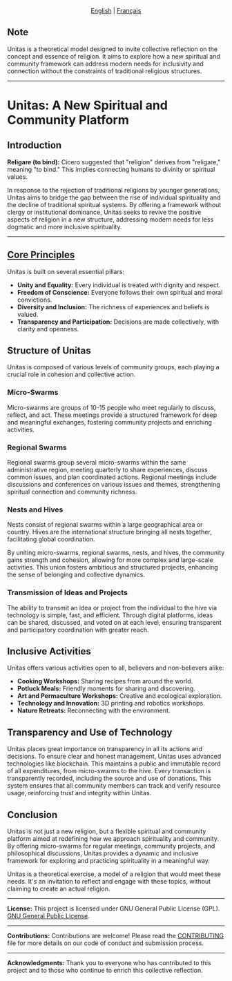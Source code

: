 <p align="center">
  <a href="README.md">English</a> |
  <a href="README.fr.md">Français</a>

## Note

Unitas is a theoretical model designed to invite collective reflection on the concept and essence of religion. It aims to explore how a new spiritual and community framework can address modern needs for inclusivity and connection without the constraints of traditional religious structures.

---
  
# Unitas: A New Spiritual and Community Platform

## Introduction

**Religare (to bind):** Cicero suggested that "religion" derives from "religare," meaning "to bind." This implies connecting humans to divinity or spiritual values.

In response to the rejection of traditional religions by younger generations, Unitas aims to bridge the gap between the rise of individual spirituality and the decline of traditional spiritual systems. By offering a framework without clergy or institutional dominance, Unitas seeks to revive the positive aspects of religion in a new structure, addressing modern needs for less dogmatic and more inclusive spirituality.

---

## [Core Principles](/en/PRINCIPLES.md)

Unitas is built on several essential pillars:
- **Unity and Equality:** Every individual is treated with dignity and respect.
- **Freedom of Conscience:** Everyone follows their own spiritual and moral convictions.
- **Diversity and Inclusion:** The richness of experiences and beliefs is valued.
- **Transparency and Participation:** Decisions are made collectively, with clarity and openness.

## Structure of Unitas

Unitas is composed of various levels of community groups, each playing a crucial role in cohesion and collective action.

### Micro-Swarms
Micro-swarms are groups of 10-15 people who meet regularly to discuss, reflect, and act. These meetings provide a structured framework for deep and meaningful exchanges, fostering community projects and enriching activities.

### Regional Swarms
Regional swarms group several micro-swarms within the same administrative region, meeting quarterly to share experiences, discuss common issues, and plan coordinated actions. Regional meetings include discussions and conferences on various issues and themes, strengthening spiritual connection and community richness.

### Nests and Hives
Nests consist of regional swarms within a large geographical area or country. Hives are the international structure bringing all nests together, facilitating global coordination.

By uniting micro-swarms, regional swarms, nests, and hives, the community gains strength and cohesion, allowing for more complex and large-scale activities. This union fosters ambitious and structured projects, enhancing the sense of belonging and collective dynamics.

### Transmission of Ideas and Projects
The ability to transmit an idea or project from the individual to the hive via technology is simple, fast, and efficient. Through digital platforms, ideas can be shared, discussed, and voted on at each level, ensuring transparent and participatory coordination with greater reach.

## Inclusive Activities

Unitas offers various activities open to all, believers and non-believers alike:
- **Cooking Workshops:** Sharing recipes from around the world.
- **Potluck Meals:** Friendly moments for sharing and discovering.
- **Art and Permaculture Workshops:** Creative and ecological exploration.
- **Technology and Innovation:** 3D printing and robotics workshops.
- **Nature Retreats:** Reconnecting with the environment.

## Transparency and Use of Technology

Unitas places great importance on transparency in all its actions and decisions. To ensure clear and honest management, Unitas uses advanced technologies like blockchain. This maintains a public and immutable record of all expenditures, from micro-swarms to the hive. Every transaction is transparently recorded, including the source and use of donations. This system ensures that all community members can track and verify resource usage, reinforcing trust and integrity within Unitas.

## Conclusion

Unitas is not just a new religion, but a flexible spiritual and community platform aimed at redefining how we approach spirituality and community. By offering micro-swarms for regular meetings, community projects, and philosophical discussions, Unitas provides a dynamic and inclusive framework for exploring and practicing spirituality in a meaningful way.

Unitas is a theoretical exercise, a model of a religion that would meet these needs. It's an invitation to reflect and engage with these topics, without claiming to create an actual religion.

---

**License:**
This project is licensed under GNU General Public License (GPL).
[GNU General Public License](https://www.gnu.org/licenses/gpl-3.0.en.html).


---

**Contributions:**
Contributions are welcome! Please read the <a href="CONTRIBUTING.md">CONTRIBUTING</a> file for more details on our code of conduct and submission process.

---


**Acknowledgments:**
Thank you to everyone who has contributed to this project and to those who continue to enrich this collective reflection.
